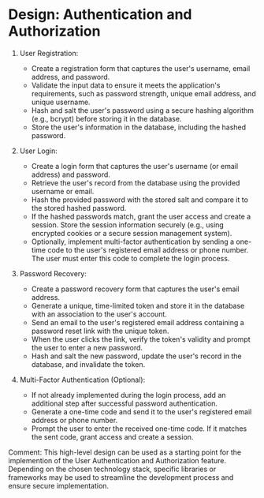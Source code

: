 # Design: Authentication and Authorization

1. User Registration:
    - Create a registration form that captures the user's username, email address, and password.
    - Validate the input data to ensure it meets the application's requirements, such as password strength, unique email address, and unique username.
    - Hash and salt the user's password using a secure hashing algorithm (e.g., bcrypt) before storing it in the database.
    - Store the user's information in the database, including the hashed password.

2. User Login:
    - Create a login form that captures the user's username (or email address) and password.
    - Retrieve the user's record from the database using the provided username or email.
    - Hash the provided password with the stored salt and compare it to the stored hashed password.
    - If the hashed passwords match, grant the user access and create a session. Store the session information securely (e.g., using encrypted cookies or a secure session management system).
    - Optionally, implement multi-factor authentication by sending a one-time code to the user's registered email address or phone number. The user must enter this code to complete the login process.

3. Password Recovery:
    - Create a password recovery form that captures the user's email address.
    - Generate a unique, time-limited token and store it in the database with an association to the user's account.
    - Send an email to the user's registered email address containing a password reset link with the unique token.
    - When the user clicks the link, verify the token's validity and prompt the user to enter a new password.
    - Hash and salt the new password, update the user's record in the database, and invalidate the token.

4. Multi-Factor Authentication (Optional):
    - If not already implemented during the login process, add an additional step after successful password authentication.
    - Generate a one-time code and send it to the user's registered email address or phone number.
    - Prompt the user to enter the received one-time code. If it matches the sent code, grant access and create a session.

Comment: This high-level design can be used as a starting point for the implemention of the User Authentication and Authorization feature. Depending on the chosen technology stack, specific libraries or frameworks may be used to streamline the development process and ensure secure implementation.
